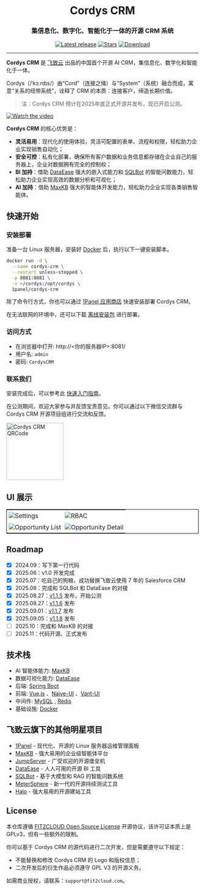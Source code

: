 <h1 align="center">Cordys CRM</h1>
<h3 align="center">集信息化、数字化、智能化于一体的开源 CRM 系统</h3>
<p align="center">
  <a href="https://github.com/1Panel-dev/CordysCRM/releases"><img src="https://img.shields.io/github/v/release/1Panel-dev/CordysCRM" alt="Latest release"></a>
  <a href="https://github.com/1Panel-dev/CordysCRM"><img src="https://img.shields.io/github/stars/1Panel-dev/CordysCRM?color=%231890FF&style=flat-square" alt="Stars"></a>    
  <a href="https://hub.docker.com/r/1panel/cordys-crm"><img src="https://img.shields.io/docker/pulls/1panel/cordys-crm?label=downloads" alt="Download"></a><br/>
</p>

<hr/>

**Cordys CRM** 是 [飞致云](https://fit2cloud.com/) 出品的中国首个开源 AI CRM，集信息化、数字化和智能化于一体。

Cordys（/ˈkɔːrdɪs/）由“Cord”（连接之绳）与“System”（系统）融合而成，寓意“关系的纽带系统”，诠释了 CRM 的本质：连接客户，缔造长期价值。

> 注：Cordys CRM 预计在2025年底正式开源并发布，现已开启公测。

[![Watch the video](https://resource.fit2cloud.com/1panel/cordys-crm/img/overview-video.png)](https://www.bilibili.com/video/BV1gVh9zAEde/)

**Cordys CRM** 的核心优势是： 

- **灵活易用**：现代化的使用体验，灵活可配置的表单、流程和权限，轻松助力企业实现销售自动化；
- **安全可控**：私有化部署，确保所有客户数据和业务信息都存储在企业自己的服务器上，企业对数据拥有完全的控制权；
- **BI 加持**：借助 [DataEase](https://github.com/dataease/dataease) 强大的嵌入式能力和 [SQLBot](https://github.com/dataease/SQLBot) 的智能问数能力，轻松助力企业实现高效的数据分析和可视化；
- **AI 加持**：借助 [MaxKB](https://github.com/1Panel-dev/MaxKB) 强大的智能体开发能力，轻松助力企业实现各类销售智能体。

## 快速开始

### 安装部署

准备一台 Linux 服务器，安装好 [Docker](https://docs.docker.com/get-docker/) 后，执行以下一键安装脚本。  

```bash
docker run -d \
  --name cordys-crm \
  --restart unless-stopped \
  -p 8081:8081 \
  -v ~/cordys:/opt/cordys \
  1panel/cordys-crm
```

除了命令行方式，你也可以通过 [1Panel 应用商店](https://1panel.cn/) 快速安装部署 Cordys CRM。

在无法联网的环境中，还可以下载 [离线安装包](https://community.fit2cloud.com/#/products/cordys-crm/information) 进行部署。

### 访问方式

- 在浏览器中打开: http://<你的服务器IP>:8081/
- 用户名: `admin`
- 密码: `CordysCRM`

### 联系我们

安装完成后，可以参考此 [快速入门指南](https://jlx18gc3up.feishu.cn/docx/VMJzdCipnoj5fYxcbakcWQSAnCh)。

在公测期间，欢迎大家参与并反馈宝贵意见。你可以通过以下微信交流群与 Cordys CRM 开源项目组进行交流和反馈。

<image height="150px" width="150px" alt="Cordys CRM QRCode" src="https://resource.fit2cloud.com/1panel/cordys-crm/img/wechat.png?v=20250904" />

## UI 展示

<table style="border-collapse: collapse; border: 1px solid black;">
  <tr>
    <td style="padding: 5px;background-color:#fff;"><img src= "https://resource.fit2cloud.com/1panel/cordys-crm/img/setting.png" alt="Settings" /></td>
    <td style="padding: 5px;background-color:#fff;"><img src= "https://resource.fit2cloud.com/1panel/cordys-crm/img/rbac.png" alt="RBAC" /></td>
  </tr>
  <tr>
    <td style="padding: 5px;background-color:#fff;"><img src= "https://resource.fit2cloud.com/1panel/cordys-crm/img/opportunity.png" alt="Opportunity List" /></td>
    <td style="padding: 5px;background-color:#fff;"><img src= "https://resource.fit2cloud.com/1panel/cordys-crm/img/opportunity-detail.png" alt="Opportunity Detail" /></td>
  </tr>
</table>

## Roadmap

- [x] 2024.09：写下第一行代码
- [x] 2025.06：v1.0 开发完成
- [x] 2025.07：吃自己的狗粮，成功替换飞致云使用 7 年的 Salesforce CRM
- [x] 2025.08：完成和 SQLBot 和 DataEase 的对接
- [x] 2025.08.27：[v1.1.5](https://github.com/1Panel-dev/CordysCRM/releases/tag/v1.1.5) 发布，开始公测
- [x] 2025.08.27：[v1.1.6](https://github.com/1Panel-dev/CordysCRM/releases/tag/v1.1.6) 发布
- [x] 2025.09.01：[v1.1.7](https://github.com/1Panel-dev/CordysCRM/releases/tag/v1.1.7) 发布
- [x] 2025.09.05：[v1.1.8](https://github.com/1Panel-dev/CordysCRM/releases/tag/v1.1.8) 发布
- [ ] 2025.10：完成和 MaxKB 的对接
- [ ] 2025.11：代码开源、正式发布

## 技术栈

-  AI 智能体能力: [MaxKB](https://github.com/1Panel-dev/MaxKB) 
-  数据可视化能力: [DataEase](https://github.com/dataease/dataease) 
-  后端: [Spring Boot](https://spring.io/projects/spring-boot)
-  前端: [Vue.js](https://vuejs.org/) 、[Naive-UI](https://www.naiveui.com/) 、[Vant-UI](https://vant-ui.github.io/)
-  中间件: [MySQL](https://www.mysql.com/) , [Redis](https://redis.com/)
-  基础设施: [Docker](https://www.docker.com/)

## 飞致云旗下的其他明星项目

- [1Panel](https://github.com/1panel-dev/1panel/) - 现代化、开源的 Linux 服务器运维管理面板
- [MaxKB](https://github.com/1panel-dev/MaxKB/) - 强大易用的企业级智能体平台
- [JumpServer](https://github.com/jumpserver/jumpserver/) - 广受欢迎的开源堡垒机
- [DataEase](https://github.com/dataease/dataease/) - 人人可用的开源 BI 工具
- [SQLBot](https://github.com/dataease/SQLBot/) - 基于大模型和 RAG 的智能问数系统
- [MeterSphere](https://github.com/metersphere/metersphere/) - 新一代的开源持续测试工具
- [Halo](https://github.com/halo-dev/halo/) - 强大易用的开源建站工具

## License

本仓库遵循 [FIT2CLOUD Open Source License](LICENSE) 开源协议，该许可证本质上是 GPLv3，但有一些额外的限制。

你可以基于 Cordys CRM 的源代码进行二次开发，但是需要遵守以下规定：

- 不能替换和修改 Cordys CRM 的 Logo 和版权信息；
- 二次开发后的衍生作品必须遵守 GPL V3 的开源义务。

如需商业授权，请联系：`support@fit2cloud.com`。
